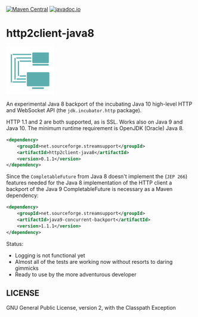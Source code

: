 [![Maven Central](https://img.shields.io/maven-central/v/net.sourceforge.streamsupport/http2client-java8.svg)](http://mvnrepository.com/artifact/net.sourceforge.streamsupport/http2client-java8)
[![javadoc.io](https://javadoc.io/badge2/net.sourceforge.streamsupport/http2client-java8/javadoc.svg)](https://javadoc.io/doc/net.sourceforge.streamsupport/http2client-java8)

# http2client-java8

![](art/streamsupport-sf.png)

An experimental Java 8 backport of the incubating Java 10 high-level HTTP and WebSocket API (the `jdk.incubator.http` package).

HTTP 1.1 and 2 are both supported, as is SSL. Works also on Java 9 and Java 10. The minimum runtime requirement is OpenJDK (Oracle) Java 8.


```xml
<dependency>
    <groupId>net.sourceforge.streamsupport</groupId>
    <artifactId>http2client-java8</artifactId>
    <version>0.1.1</version>
</dependency>
```


Since the `CompletableFuture` from Java 8 doesn't implement the (`JEP 266`) features needed for the Java 8 implementation
of the HTTP client a backport of the Java 9 CompletableFuture is necessary as a Maven dependency:

```xml
<dependency>
    <groupId>net.sourceforge.streamsupport</groupId>
    <artifactId>java9-concurrent-backport</artifactId>
    <version>1.1.1</version>
</dependency>
```

Status:

* Logging is not functional yet
* Almost all of the tests are working now without resorts to daring gimmicks
* Ready to use by the more adventurous developer


## LICENSE

GNU General Public License, version 2, with the Classpath Exception
